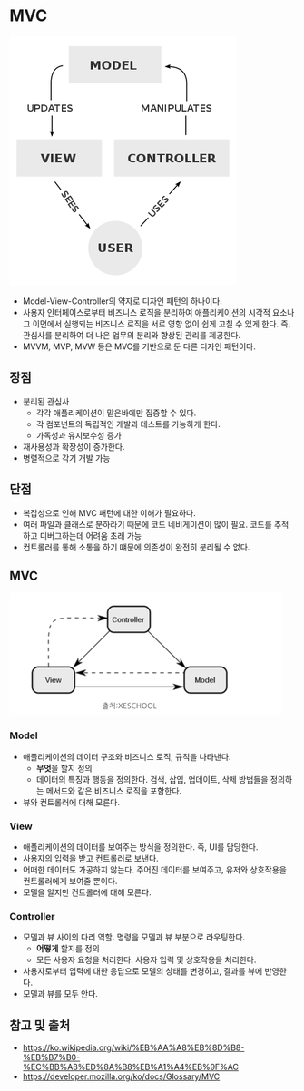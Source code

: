 MVC
===
![mvc1](images/mvc.png)
- Model-View-Controller의 약자로 디자인 패턴의 하나이다.
- 사용자 인터페이스로부터 비즈니스 로직을 분리하여 애플리케이션의 시각적 요소나 
그 이면에서 실행되는 비즈니스 로직을 서로 영향 없이 쉽게 고칠 수 있게 한다. 
즉, 관심사를 분리하여 더 나은 업무의 분리와 향상된 관리를 제공한다.
- MVVM, MVP, MVW 등은 MVC를 기반으로 둔 다른 디자인 패턴이다.

## 장점
- 분리된 관심사
  - 각각 애플리케이션이 맡은바에만 집중할 수 있다.
  - 각 컴포넌트의 독립적인 개발과 테스트를 가능하게 한다.
  - 가독성과 유지보수성 증가
- 재사용성과 확장성이 증가한다.
- 병렬적으로 각기 개발 가능

## 단점
- 복잡성으로 인해 MVC 패턴에 대한 이해가 필요하다.
- 여러 파일과 클래스로 분하라기 때문에 코드 네비게이션이 많이 필요. 코드를 추적하고 디버그하는데 어려움 초래 가능
- 컨트롤러를 통해 소통을 하기 떄문에 의존성이 완전히 분리될 수 없다.

## MVC
![mvc2](images/mvc2.png)

### Model
- 애플리케이션의 데이터 구조와 비즈니스 로직, 규칙을 나타낸다.
  - **무엇**을 할지 정의
  - 데이터의 특징과 행동을 정의한다. 검색, 삽입, 업데이트, 삭제 방법들을 정의하는 메서드와 같은 비즈니스 로직을 포함한다.
- 뷰와 컨트롤러에 대해 모른다.

### View
- 애플리케이션의 데이터를 보여주는 방식을 정의한다. 즉, UI를 담당한다.
- 사용자의 입력을 받고 컨트롤러로 보낸다.
- 어떠한 데이터도 가공하지 않는다. 주어진 데이터를 보여주고, 유저와 상호작용을 컨트롤러에게 보여줄 뿐이다.
- 모델을 알지만 컨트롤러에 대해 모른다.

### Controller
- 모델과 뷰 사이의 다리 역할. 명령을 모델과 뷰 부분으로 라우팅한다.
  - **어떻게** 할지를 정의 
  - 모든 사용자 요청을 처리한다. 사용자 입력 및 상호작용을 처리한다.
- 사용자로부터 입력에 대한 응답으로 모델의 상태를 변경하고, 결과를 뷰에 반영한다.
- 모델과 뷰를 모두 안다.

## 참고 및 출처
- https://ko.wikipedia.org/wiki/%EB%AA%A8%EB%8D%B8-%EB%B7%B0-%EC%BB%A8%ED%8A%B8%EB%A1%A4%EB%9F%AC
- https://developer.mozilla.org/ko/docs/Glossary/MVC
